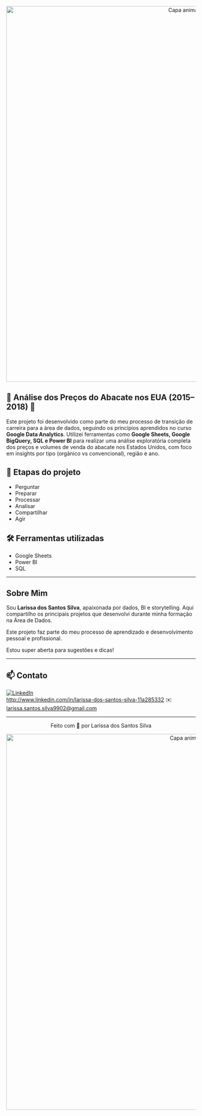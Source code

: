 <!-- Capa animada superior com cor verde claro -->
<p align="center">
  <img src="https://capsule-render.vercel.app/api?type=waving&color=90EE90&height=120&section=header" alt="Capa animada superior" width="1000" />
</p>



## 🥑 Análise dos Preços do Abacate nos EUA (2015–2018) 🥑


Este projeto foi desenvolvido como parte do meu processo de transição de carreira para a área de dados, seguindo os princípios aprendidos no curso **Google Data Analytics**.
Utilizei ferramentas como **Google Sheets, Google BigQuery, SQL e Power BI** para realizar uma análise exploratória completa dos preços e volumes de venda do abacate nos Estados Unidos, com foco em insights por tipo (orgânico vs convencional), região e ano.



## 📁 Etapas do projeto
- Perguntar
- Preparar
- Processar
- Analisar
- Compartilhar
- Agir




## 🛠️ Ferramentas utilizadas
- Google Sheets
- Power BI
- SQL


---



## Sobre Mim

Sou **Larissa dos Santos Silva**, apaixonada por dados, BI e storytelling. Aqui compartilho os principais projetos que desenvolvi durante minha formação na Área de Dados.


Este projeto faz parte do meu processo de aprendizado e desenvolvimento pessoal e profissional. 


Estou super aberta para sugestôes e dicas!


---



## 📫 Contato

[![LinkedIn](https://img.shields.io/badge/LinkedIn-Perfil%20Profissional-blue?style=flat-square&logo=linkedin)](https://www.linkedin.com/in/seu-perfil)  
http://www.linkedin.com/in/larissa-dos-santos-silva-11a285332
✉️ larissa.santos.silva9902@gmail.com


---

<p align="center">Feito com 💛 por Larissa dos Santos Silva</p>




<!-- Capa animada inferior com cor verde claro -->
<p align="center">
  <img src="https://capsule-render.vercel.app/api?type=waving&color=90EE90&height=120&section=footer" alt="Capa animada inferior" width="1000" />
</p>
